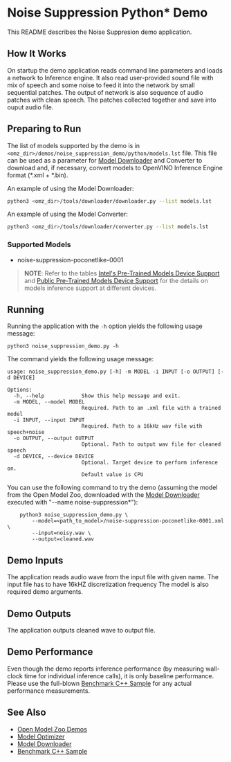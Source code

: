 # Noise Suppression Python\* Demo

This README describes the Noise Suppresion demo application.

## How It Works

On startup the demo application reads command line parameters and loads a network to Inference engine.
It also read user-provided sound file with mix of speech and some noise to feed it into the network by small sequential patches.
The output of network is also sequence of audio patches with clean speech. The patches collected together and save into ouput audio file.

## Preparing to Run

The list of models supported by the demo is in `<omz_dir>/demos/noise_suppression_demo/python/models.lst` file.
This file can be used as a parameter for [Model Downloader](../../../tools/downloader/README.md) and Converter to download and, if necessary, convert models to OpenVINO Inference Engine format (\*.xml + \*.bin).

An example of using the Model Downloader:

```sh
python3 <omz_dir>/tools/downloader/downloader.py --list models.lst
```

An example of using the Model Converter:

```sh
python3 <omz_dir>/tools/downloader/converter.py --list models.lst
```

### Supported Models

* noise-suppression-poconetlike-0001

> **NOTE**: Refer to the tables [Intel's Pre-Trained Models Device Support](../../../models/intel/device_support.md) and [Public Pre-Trained Models Device Support](../../../models/public/device_support.md) for the details on models inference support at different devices.
## Running

Running the application with the `-h` option yields the following usage message:
```
python3 noise_suppression_demo.py -h
```
The command yields the following usage message:
```
usage: noise_suppression_demo.py [-h] -m MODEL -i INPUT [-o OUTPUT] [-d DEVICE]

Options:
  -h, --help            Show this help message and exit.
  -m MODEL, --model MODEL
                        Required. Path to an .xml file with a trained model
  -i INPUT, --input INPUT
                        Required. Path to a 16kHz wav file with speech+noise
  -o OUTPUT, --output OUTPUT
                        Optional. Path to output wav file for cleaned speech
  -d DEVICE, --device DEVICE
                        Optional. Target device to perform inference on.
                        Default value is CPU
```

You can use the following command to try the demo (assuming the model from the Open Model Zoo, downloaded with the
[Model Downloader](../../../tools/downloader/README.md) executed with "--name noise-suppression*"):
```
    python3 noise_suppression_demo.py \
        --model=<path_to_model>/noise-suppression-poconetlike-0001.xml \
        --input=noisy.wav \
        --output=cleaned.wav
```

## Demo Inputs

The application reads audio wave from the input file with given name. The input file has to have 16kHZ discretization frequency
The model is also required demo arguments.

## Demo Outputs
The application outputs cleaned wave to output file.

## Demo Performance
Even though the demo reports inference performance (by measuring wall-clock time for individual inference calls),
it is only baseline performance.
Please use the full-blown [Benchmark C++ Sample](https://docs.openvinotoolkit.org/latest/_inference_engine_samples_benchmark_app_README.html)
for any actual performance measurements.


## See Also
* [Open Model Zoo Demos](../../README.md)
* [Model Optimizer](https://docs.openvinotoolkit.org/latest/_docs_MO_DG_Deep_Learning_Model_Optimizer_DevGuide.html)
* [Model Downloader](../../../tools/downloader/README.md)
* [Benchmark C++ Sample](https://docs.openvinotoolkit.org/latest/_inference_engine_samples_benchmark_app_README.html)
